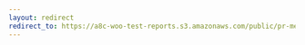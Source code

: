 ```yaml
---
layout: redirect
redirect_to: https://a8c-woo-test-reports.s3.amazonaws.com/public/pr-merge/38670/e2e/index.html
---
```

